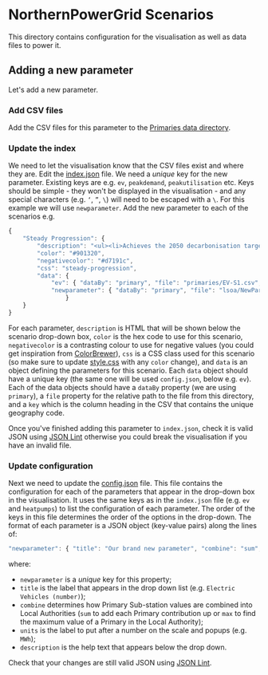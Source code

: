 # NorthernPowerGrid Scenarios

This directory contains configuration for the visualisation as well as data files to power it.

## Adding a new parameter

Let's add a new parameter. 

### Add CSV files

Add the CSV files for this parameter to the [Primaries data directory](https://github.com/odileeds/northern-powergrid/tree/main/data/scenarios/primaries).

### Update the index

We need to let the visualisation know that the CSV files exist and where they are. Edit the [index.json](index.json) file. We need a _unique_ key for the new parameter. Existing keys are e.g. `ev`, `peakdemand`, `peakutilisation` etc. Keys should be simple - they won't be displayed in the visualisation - and any special characters (e.g. `‘`, `”`, `\`) will need to be escaped with a `\`. For this example we will use `newparameter`. Add the new parameter to each of the scenarios e.g.

```javascript
{
	"Steady Progression": {
		"description": "<ul><li>Achieves the 2050 decarbonisation target.</li><li>Decentralised pathway.</li></ul>",
		"color": "#901320",
		"negativecolor": "#d7191c",
		"css": "steady-progression",
		"data": {
			"ev": { "dataBy": "primary", "file": "primaries/EV-S1.csv", "key": "LSOA11CD" },
			"newparameter": { "dataBy": "primary", "file": "lsoa/NewParameter-CommunityRenewables.csv", "key": "MSOA11CD" }
                }
	}
}
```

For each parameter, `description` is HTML that will be shown below the scenario drop-down box, `color` is the hex code to use for this scenario, `negativecolor` is a contrasting colour to use for negative values (you could get inspiration from [ColorBrewer](https://colorbrewer2.org/#type=diverging&scheme=BrBG&n=3)), `css` is a CSS class used for this scenario (so make sure to update [style.css](../../resources/style.css) with any `color` change), and `data` is an object defining the parameters for this scenario. Each `data` object should have a unique key (the same one will be used `config.json`, below e.g. `ev`). Each of the data objects should have a `dataBy` property (we are using `primary`), a `file` property for the relative path to the file from this directory, and a `key` which is the column heading in the CSV that contains the unique geography code.

Once you've finished adding this parameter to `index.json`, check it is valid JSON using [JSON Lint](https://jsonlint.com/) otherwise you could break the visualisation if you have an invalid file.

### Update configuration

Next we need to update the [config.json](config.json) file. This file contains the configuration for each of the parameters that appear in the drop-down box in the visualisation. It uses the same keys as in the `index.json` file (e.g. `ev` and `heatpumps`) to list the configuration of each parameter. The order of the keys in this file determines the order of the options in the drop-down. The format of each parameter is a JSON object (key-value pairs) along the lines of:

```javascript
"newparameter": { "title": "Our brand new parameter", "combine": "sum", "units":"", "dp": 0, "description": "The short description that appears below the drop down" }
```

where:
* `newparameter` is a _unique_ key for this property;
* `title` is the label that appears in the drop down list (e.g. `Electric Vehicles (number)`);
* `combine` determines how Primary Sub-station values are combined into Local Authorities (`sum` to add each Primary contribution up or `max` to find the maximum value of a Primary in the Local Authority);
* `units` is the label to put after a number on the scale and popups (e.g. `MWh`);
* `description` is the help text that appears below the drop down.

Check that your changes are still valid JSON using [JSON Lint](https://jsonlint.com/).
